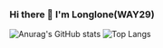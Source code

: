 ### Hi there 👋 I'm Longlone(WAY29)


![Anurag's GitHub stats](https://github-readme-stats.vercel.app/api?username=WAY29&show_icons=true&theme=radical&hide_title=true&exclude_repo=blog.ieki.xyz,pics,blog-gitalk-comment)
![Top Langs](https://github-readme-stats.vercel.app/api/top-langs/?username=WAY29&layout=compact&theme=radical&exclude_repo=blog.ieki.xyz,pics,blog-gitalk-comment)


<!--
**WAY29/WAY29** is a ✨ _special_ ✨ repository because its `README.md` (this file) appears on your GitHub profile.

Here are some ideas to get you started:

- 🔭 I’m currently working on ...
- 🌱 I’m currently learning ...
- 👯 I’m looking to collaborate on ...
- 🤔 I’m looking for help with ...
- 💬 Ask me about ...
- 📫 How to reach me: ...
- 😄 Pronouns: ...
- ⚡ Fun fact: ...
-->
